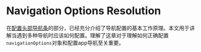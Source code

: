 # Navigation Options Resolution

在[配置头部导航条]()的部分，已经充分介绍了导航配置的基本工作原理。本文用于讲解当遇到多种导航时应该如何配置。理解了这章对于理解如何正确配置`navigationOptions`对象和配置app导航至关重要。 